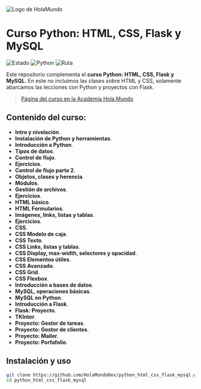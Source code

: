 ![Logo de HolaMundo](https://holamundo.io/wp-content/uploads/2022/12/logo-hola-mundo-horizontal.png)
# Curso Python: HTML, CSS, Flask y MySQL
![Estado](https://badgen.net/badge/estado/terminado/green)
![Python](https://badgen.net/badge/lenguaje/Python/blue?icon=terminal)
![Ruta](https://badgen.net/badge/ruta/backend/purple)

Este repositorio complementa el **curso Python: HTML, CSS, Flask y MySQL**. En este no incluimos las clases sobre HTML y CSS, solamente abarcamos las lecciones con Python y proyectos con Flask.

> [Página del curso en la Academia Hola Mundo](https://academia.holamundo.io/courses/python-html-css-flask-y-mysql)

## Contenido del curso:
- **Intro y nivelación**.
- **Instalación de Python y herramientas**.
- **Introducción a Python**.
- **Tipos de datos**.
- **Control de flujo**.
- **Ejercicios**.
- **Control de flujo parte 2**.
- **Objetos, clases y herencia**.
- **Módulos**.
- **Gestión de archivos**.
- **Ejercicios**.
- **HTML básico**.
- **HTML Formularios**.
- **Imágenes, links, listas y tablas**.
- **Ejercicios**.
- **CSS**.
- **CSS Modelo de caja**.
- **CSS Texto**.
- **CSS Links, listas y tablas**.
- **CSS Display, max-width, selectores y opacidad**.
- **CSS Elementos útiles**.
- **CSS Avanzado**.
- **CSS Grid**.
- **CSS Flexbox**.
- **Introducción a bases de datos**.
- **MySQL, operaciones básicas**.
- **MySQL en Python**.
- **Introducción a Flask**.
- **Flask: Proyecto**.
- **TKInter**.
- **Proyecto: Gestor de tareas**.
- **Proyecto: Gestor de clientes**.
- **Proyecto: Mailer**.
- **Proyecto: Porfafolio**.

## Instalación y uso
```bash
git clone https://github.com/HolaMundoDev/python_html_css_flask_mysql.git
cd python_html_css_flask_mysql
```
